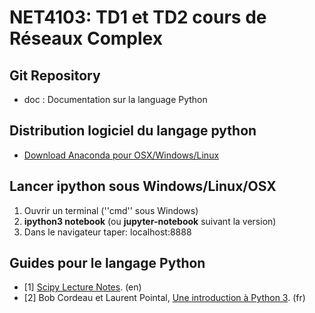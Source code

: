 # NET4103: TD1 et TD2 cours de Réseaux Complex 

## Git Repository
* doc : Documentation sur la language Python



## Distribution logiciel du langage python
* [Download Anaconda pour OSX/Windows/Linux](https://www.continuum.io/downloads)

## Lancer ipython sous Windows/Linux/OSX
1. Ouvrir un terminal (''cmd'' sous Windows)
2. **ipython3 notebook** (ou **jupyter-notebook** suivant la version)
3. Dans le navigateur taper: localhost:8888

## Guides pour le langage Python
* [1] [Scipy Lecture Notes](http://www.scipy-lectures.org/). (en)
* [2] Bob Cordeau et Laurent Pointal, [Une introduction à Python 3](http://hebergement.u-psud.fr/iut-orsay/Pedagogie/MPHY/Python/courspython3.pdf). (fr)
